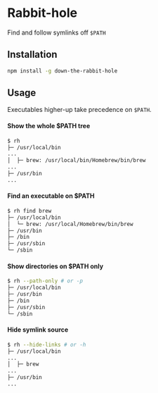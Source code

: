 # Rabbit-hole

Find and follow symlinks off `$PATH`

## Installation

```bash
npm install -g down-the-rabbit-hole
```

## Usage

Executables higher-up take precedence on `$PATH`.

#### Show the whole $PATH tree
```bash
$ rh
├─ /usr/local/bin
...
│  ├─ brew: /usr/local/bin/Homebrew/bin/brew
...
├─ /usr/bin
...
```

#### Find an executable on $PATH
```bash
$ rh find brew
├─ /usr/local/bin
│  └─ brew: /usr/local/Homebrew/bin/brew
├─ /usr/bin
├─ /bin
├─ /usr/sbin
└─ /sbin
```

#### Show directories on $PATH only
```bash
$ rh --path-only # or -p
├─ /usr/local/bin
├─ /usr/bin
├─ /bin
├─ /usr/sbin
└─ /sbin
```

#### Hide symlink source
```bash
$ rh --hide-links # or -h
├─ /usr/local/bin
...
│  ├─ brew
...
├─ /usr/bin
...
```
